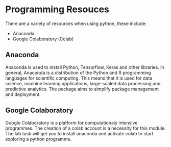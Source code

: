 # Programming Resouces 

There are a variety of resources when using python, these include: 

- Anaconda 
- Google Colaboratory (Colab)

## Anaconda

Anaconda is used to install Python, Tensorflow, Keras and other libraries. 
In general, Anaconda is a distribution of the Python and R programming languages for scientific computing.
This means that it is used for data science, machine learning applications, large-scaled data processing and predictive analytics.
The package aims to simplify package management and deployment. 

## Google Colaboratory

Google Colaboratory is a platform for computationaly intensive programmes. 
The creation of a colab account is a necessity for this module. The lab task will get you to install anaconda and activate colab to start exploring a python programme. 

